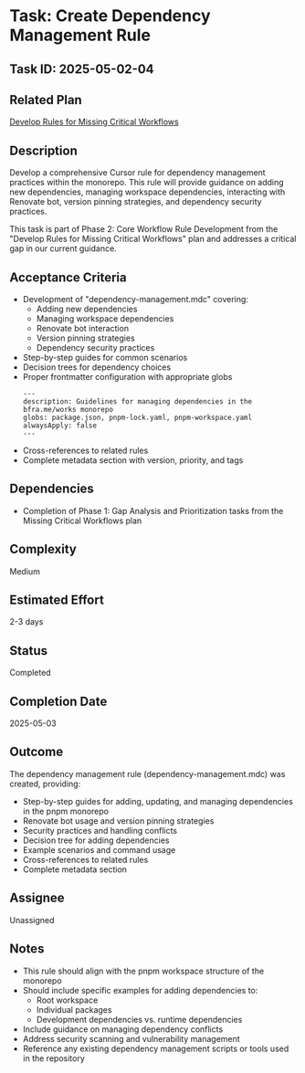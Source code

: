 # Task: Create Dependency Management Rule

## Task ID: 2025-05-02-04

## Related Plan

[Develop Rules for Missing Critical Workflows](../plans/develop-missing-workflow-rules.md)

## Description

Develop a comprehensive Cursor rule for dependency management practices within the monorepo. This rule will provide guidance on adding new dependencies, managing workspace dependencies, interacting with Renovate bot, version pinning strategies, and dependency security practices.

This task is part of Phase 2: Core Workflow Rule Development from the "Develop Rules for Missing Critical Workflows" plan and addresses a critical gap in our current guidance.

## Acceptance Criteria

- Development of "dependency-management.mdc" covering:
  - Adding new dependencies
  - Managing workspace dependencies
  - Renovate bot interaction
  - Version pinning strategies
  - Dependency security practices
- Step-by-step guides for common scenarios
- Decision trees for dependency choices
- Proper frontmatter configuration with appropriate globs
  ```
  ---
  description: Guidelines for managing dependencies in the bfra.me/works monorepo
  globs: package.json, pnpm-lock.yaml, pnpm-workspace.yaml
  alwaysApply: false
  ---
  ```
- Cross-references to related rules
- Complete metadata section with version, priority, and tags

## Dependencies

- Completion of Phase 1: Gap Analysis and Prioritization tasks from the Missing Critical Workflows plan

## Complexity

Medium

## Estimated Effort

2-3 days

## Status

Completed

## Completion Date

2025-05-03

## Outcome

The dependency management rule (dependency-management.mdc) was created, providing:
- Step-by-step guides for adding, updating, and managing dependencies in the pnpm monorepo
- Renovate bot usage and version pinning strategies
- Security practices and handling conflicts
- Decision tree for adding dependencies
- Example scenarios and command usage
- Cross-references to related rules
- Complete metadata section

## Assignee

Unassigned

## Notes

- This rule should align with the pnpm workspace structure of the monorepo
- Should include specific examples for adding dependencies to:
  - Root workspace
  - Individual packages
  - Development dependencies vs. runtime dependencies
- Include guidance on managing dependency conflicts
- Address security scanning and vulnerability management
- Reference any existing dependency management scripts or tools used in the repository
